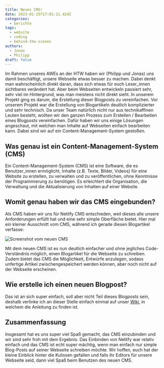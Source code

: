```yaml
---
title: Neues CMS!
date: 2023-01-25T17:01:11.424Z
categories:
  - berichte
tags:
  - website
  - coding
  - behind-the-scenes
authors:
  - Jonas
  - Philipp
draft: false
---
```

Im Rahmen unseres AWEs an der HTW haben wir (Philipp und Jonas) uns damit beschäftigt, unsere Webseite etwas besser zu machen. Dabei denkt man wahrscheinlich direkt daran, dass sich etwas für euch Leser_innen sichtbares verändert hat. Aber beim Webseiten entwickeln passiert sehr, sehr viel im Hintergrund, was man meistens nicht direkt sieht. In unserem Projekt ging es darum, die Erstellung dieser Blogposts zu vereinfachen. Vor unserem Projekt war die Erstellung von Blogartikeln deutlich komplizierter und sehr technisch. Da unser Team natürlich nicht nur aus technikaffinen Leuten besteht, wollten wir den ganzen Prozess zum Erstellen / Bearbeiten eines Blogposts vereinfachen. Dafür haben wir uns einige Lösungen angeschaut, mit welchen man Inhalte auf Webseiten einfach bearbeiten kann. Dabei sind wir auf ein Content-Management-System gestoßen.

## Was genau ist ein Content-Management-System (CMS)

Ein Content-Management-System (CMS) ist eine Software, die es Benutzer_innen ermöglicht, Inhalte (z.B. Texte, Bilder, Videos) für eine Website zu erstellen, zu verwalten und zu veröffentlichen, ohne Kenntnisse der Programmierung zu benötigen. Es erleichtert die Organisation, die Verwaltung und die Aktualisierung von Inhalten auf einer Website.

## Womit genau haben wir das CMS eingebunden?

A﻿ls CMS haben wir uns für Netlify CMS entschieden, weil dieses alle unsere Anforderungen erfüllt hat und eine sehr simple Oberfläche bietet. Hier mal ein kleiner Ausschnitt vom CMS, während ich gerade diesen Blogartikel verfasse:

![](/images/cms/screenshot-from-2023-01-27-13-03-30.png "Screenshot vom neuen CMS")

M﻿it dem neuen CMS ist es nun deutlich einfacher und ohne jegliches Code-Verständnis möglich, einen Blogartikel für die Webseite zu schreiben. Zudem bietet das CMS die Möglichkeit, Entwürfe anzulegen, sodass unfertige Artikel zwischengespeichert werden können, aber noch nicht auf der Webseite erscheinen.

## W﻿ie erstelle ich einen neuen Blogpost?

D﻿as ist an sich super einfach, soll aber nicht Teil dieses Blogposts sein, deshalb verlinke ich an dieser Stelle einfach einmal auf unser [Wiki](https://github.com/Coderdojo-Schoeneweide/website-hugo/blob/master/how-to-blog.md), in welchem die Anleitung zu finden ist. 

## Z﻿usammenfassung

I﻿nsgesamt hat es uns super viel Spaß gemacht, das CMS einzubinden und wir sind sehr froh mit dem Ergebnis. Das Einbinden von Netlify war relativ einfach und das CMS ist echt super mächtig, wenn man einfach nur simple Blog-Posts auf seiner Webseite schreiben möchte. Wir hoffen, euch hat der kleine Einblick hinter die Kulissen gefallen und falls ihr Editors für unsere Webseite seid, dann viel Spaß beim Benutzen des neuen CMS.